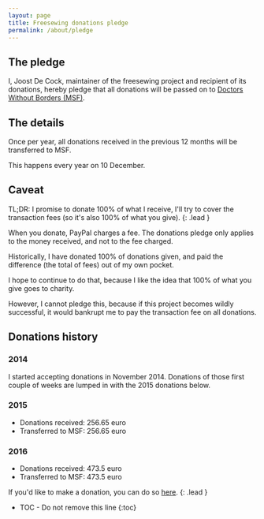 ```yaml
---
layout: page
title: Freesewing donations pledge
permalink: /about/pledge
---
```

## The pledge

I, Joost De Cock, maintainer of the freesewing project and 
recipient of its donations, hereby pledge that all donations
will be passed on to
[Doctors Without Borders (MSF)](http://www.msf.org/).

## The details
Once per year, all donations received in the previous 12 months
will be transferred to MSF.

This happens every year on 10 December.


## Caveat
TL;DR: I promise to donate 100% of what I receive, I'll try to cover the transaction fees (so it's also 100% of what you give).
{: .lead }

When you donate, PayPal charges a fee. 
The donations pledge only applies to the money received, and not to the fee charged.

Historically, I have donated 100% of donations given, and paid the difference 
(the total of fees) out of my own pocket.

I hope to continue to do that, because I like the idea that 100% of what you
give goes to charity.

However, I cannot pledge this, because if this project becomes wildly successful,
it would bankrupt me to pay the transaction fee on all donations.

## Donations history

### 2014
I started accepting donations in November 2014. Donations of those
first couple of weeks are lumped in with the 2015 donations below.

### 2015

- Donations received: 256.65 euro
- Transferred to MSF: 256.65 euro

### 2016

- Donations received: 473.5 euro
- Transferred to MSF: 473.5 euro

If you'd like to make a donation, you can do so [here](/donate).
{: .lead }

* TOC - Do not remove this line
{:toc}

